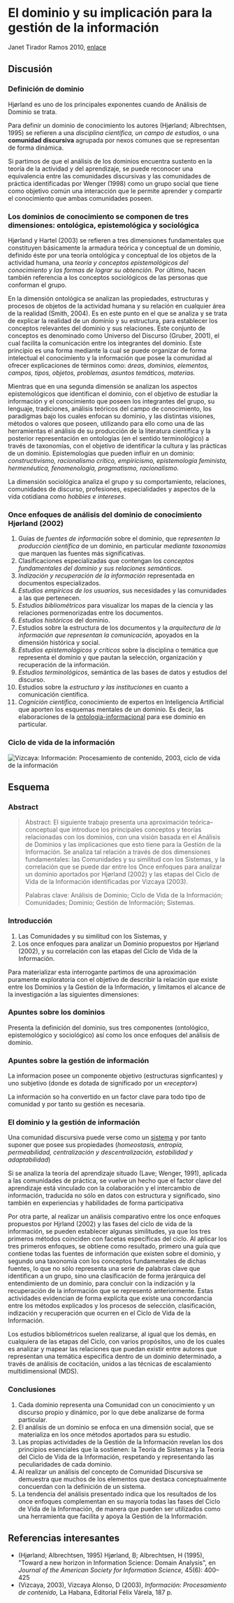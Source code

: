 # El dominio y su implicación para la gestión de la información

Janet Tirador Ramos 2010, [enlace](http://www.scielo.org.mx/scielo.php?script=sci_arttext&pid=S0187-358X2010000100004)

## Discusión

### Definición de dominio

Hjørland es uno de los principales exponentes cuando de Análisis de Dominio se trata.

Para definir un dominio de conocimiento los autores (Hjørland; Albrechtsen, 1995) se refieren a una *disciplina científica, un campo de estudios,* o una **comunidad discursiva** agrupada por nexos comunes que se representan de forma dinámica.

Si partimos de que el análisis de los dominios encuentra sustento en la teoría de la actividad y del aprendizaje, se puede reconocer una equivalencia entre las comunidades discursivas y las comunidades de práctica identificadas por Wenger (1998) como un grupo social que tiene como objetivo común una interacción que le permite aprender y compartir el conocimiento que ambas comunidades poseen.

### Los dominios de conocimiento se componen de tres dimensiones: ontológica, epistemológica y sociológica

Hjørland y Hartel (2003) se refieren a tres dimensiones fundamentales que constituyen básicamente la armadura teórica y conceptual de un dominio, definido éste por una teoría ontológica y conceptual de los objetos de la actividad humana, una *teoría y conceptos epistemológicos del conocimiento y las formas de lograr su obtención.* Por último, hacen también referencia a los conceptos sociológicos de las personas que conforman el grupo.

En la dimensión ontológica se analizan las propiedades, estructuras y procesos de objetos de la actividad humana y su relación en cualquier área de la realidad (Smith, 2004). Es en este punto en el que se analiza y se trata de explicar la realidad de un dominio y su estructura, para establecer los conceptos relevantes del dominio y sus relaciones. Este conjunto de conceptos es denominado como Universo del Discurso (Gruber, 2001), el cual facilita la comunicación entre los integrantes del dominio. Este principio es una forma mediante la cual se puede organizar de forma intelectual el conocimiento y la información que posee la comunidad al ofrecer explicaciones de términos como: *áreas, dominios, elementos, campos, tipos, objetos, problemas, asuntos temáticos, materias.*

Mientras que en una segunda dimensión se analizan los aspectos epistemológicos que identifican el dominio, con el objetivo de estudiar la información y el conocimiento que poseen los integrantes del grupo, su lenguaje, tradiciones, análisis teóricos del campo de conocimiento, los paradigmas bajo los cuales enfocan su dominio, y las distintas visiones, métodos o valores que poseen, utilizando para ello como una de las herramientas el análisis de su producción de la literatura científica y la posterior representación en ontologías (en el sentido terminológico) a través de taxonomías, con el objetivo de identificar la cultura y las prácticas de un dominio. Epistemologías que pueden influir en un dominio: *constructivismo, racionalismo crítico, empiricismo, epistemología feminista, hermenéutica, fenomenología, pragmatismo, racionalismo.*

La dimensión sociológica analiza el grupo y su comportamiento, relaciones, comunidades de discurso, profesiones, especialidades y aspectos de la vida cotidiana como *hobbies e intereses*.

### Once enfoques de análisis del dominio de conocimiento Hjørland (2002)

1. Guías de *fuentes de información* sobre el dominio, que r*epresenten la producción científica* de un dominio, en particular *mediante taxonomías* que marquen las fuentes más significativas.
1. Clasificaciones especializadas que contengan los *conceptos fundamentales del dominio y sus relaciones semánticas.*
1. *Indización y recuperación de la información* representada en documentos especializados.
1. *Estudios empíricos de los usuarios*, sus necesidades y las comunidades a las que pertenecen.
1. *Estudios bibliométricos* para visualizar los mapas de la ciencia y las relaciones pormenorizadas entre los documentos.
1. *Estudios históricos* del dominio.
1. Estudios sobre la estructura de los documentos y la *arquitectura de la información que representan la comunicación*, apoyados en la dimensión histórica y social.
1. *Estudios epistemológicos y críticos* sobre la disciplina o temática que representa el dominio y que pautan la selección, organización y recuperación de la información.
1. *Estudios terminológicos*, semántica de las bases de datos y estudios del discurso.
1. Estudios sobre la *estructura y las instituciones* en cuanto a comunicación científica.
1. *Cognición científica*, conocimiento de expertos en Inteligencia Artificial que aporten los esquemas mentales de un dominio. Es decir, las elaboraciones de la [ontologia-informacional](ontologia-informacional.md) para ese dominio en particular.

### Ciclo de vida de la información

![Vizcaya: *Información: Procesamiento de contenido*, 2003, ciclo de vida de la información](http://www.scielo.org.mx/img/revistas/ib/v24n50/a4f1.jpg)

## Esquema

### Abstract

 > 
 > Abstract: El siguiente trabajo presenta una aproximación teórica–conceptual que introduce los principales conceptos y teorías relacionadas con los dominios, con una visión basada en el Análisis de Dominios y las implicaciones que esto tiene para la Gestión de la Información. Se analiza tal relación a través de dos dimensiones fundamentales: las Comunidades y su similitud con los Sistemas, y la correlación que se puede dar entre los Once enfoques para analizar un dominio aportados por Hjørland (2002) y las etapas del Ciclo de Vida de la Información identificadas por Vizcaya (2003).
 > 
 > Palabras clave: Análisis de Dominio; Ciclo de Vida de la Información; Comunidades; Dominio; Gestión de Información; Sistemas.

### Introducción

1. Las Comunidades y su similitud con los Sistemas, y
1. Los once enfoques para analizar un Dominio propuestos por Hjørland (2002), y su correlación con las etapas del Ciclo de Vida de la Información.

Para materializar esta interrogante partimos de una aproximación puramente exploratoria con el objetivo de describir la relación que existe entre los Dominios y la Gestión de la Información, y limitamos el alcance de la investigación a las siguientes dimensiones:

### Apuntes sobre los dominios

Presenta la definición del dominio, sus tres componentes (ontológico, epistemológico y sociológico) así como los once enfoques del análisis de dominio.

### Apuntes sobre la gestión de información

La informacion posee un componente objetivo (estructuras signficantes) y uno subjetivo (donde es dotada de significado por un *«receptor»*)

La información so ha convertido en un factor clave para todo tipo de comunidad y por tanto su gestión es necesaria.

### El dominio y la gestión de información

Una comunidad discursiva puede verse como un [sistema](sistema.md) y por tanto suponer que posee sus propiedades (*homeostasis, entropía, permeabilidad, centralización y descentralización, estabilidad y adaptabilidad*)

Si se analiza la teoría del aprendizaje situado (Lave; Wenger, 1991), aplicada a las comunidades de práctica, se vuelve un hecho que el factor clave del aprendizaje está vinculado con la colaboración y el intercambio de información, traducida no sólo en datos con estructura y significado, sino también en experiencias y habilidades de forma participativa

Por otra parte, al realizar un análisis comparativo entre los once enfoques propuestos por Hjrland (2002) y las fases del ciclo de vida de la información, se pueden establecer algunas similitudes, ya que los tres primeros métodos coinciden con facetas específicas del ciclo. Al aplicar los tres primeros enfoques, se obtiene como resultado, primero una guía que contiene todas las fuentes de información que existen sobre el dominio, y segundo una taxonomía con los conceptos fundamentales de dichas fuentes, lo que no sólo representa una serie de palabras clave que identifican a un grupo, sino una clasificación de forma jerárquica del entendimiento de un dominio, para concluir con la indización y la recuperación de la información que se representó anteriormente. Estas actividades evidencian de forma explícita que existe una concordancia entre los métodos explicados y los procesos de selección, clasificación, indización y recuperación que ocurren en el Ciclo de Vida de la Información.

Los estudios bibliométricos suelen realizarse, al igual que los demás, en cualquiera de las etapas del Ciclo, con varios propósitos, uno de los cuales es analizar y mapear las relaciones que puedan existir entre autores que representan una temática especifica dentro de un dominio determinado, a través de análisis de cocitación, unidos a las técnicas de escalamiento multidimensional (MDS).

### Conclusiones

1. Cada dominio representa una Comunidad con un conocimiento y un discurso propio y dinámico, por lo que debe analizarse de forma particular.
1. El análisis de un dominio se enfoca en una dimensión social, que se materializa en los once métodos aportados para su estudio.
1. Las propias actividades de la Gestión de la Información revelan los dos principios esenciales que la sostienen: la Teoría de Sistemas y la Teoría del Ciclo de Vida de la Información, respetando y representando las peculiaridades de cada dominio.
1. Al realizar un análisis del concepto de Comunidad Discursiva se demuestra que muchos de los elementos que destaca conceptualmente concuerdan con la definición de un sistema.
1. La tendencia del análisis presentado indica que los resultados de los once enfoques complementan en su mayoría todas las fases del Ciclo de Vida de la Información, de manera que pueden ser utilizados como una herramienta que facilita y apoya la Gestión de la Información.

## Referencias interesantes

* (Hjørland; Albrechtsen, 1995) Hjørland, B; Albrechtsen, H (1995), "Toward a new horizon in Information Science: Domain Analysis", en *Journal of the American Society for Information Science,* 45(6): 400–425
* (Vizcaya, 2003), Vizcaya Alonso, D (2003), *Información: Procesamiento de contenido,* La Habana, Editorial Félix Várela, 187 p.
